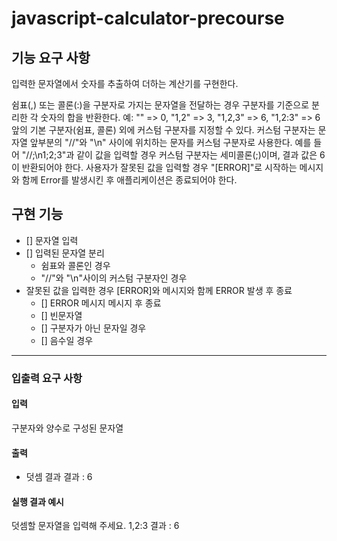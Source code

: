 # javascript-calculator-precourse

## 기능 요구 사항

입력한 문자열에서 숫자를 추출하여 더하는 계산기를 구현한다.

쉼표(,) 또는 콜론(:)을 구분자로 가지는 문자열을 전달하는 경우 구분자를 기준으로 분리한 각 숫자의 합을 반환한다.
예: "" => 0, "1,2" => 3, "1,2,3" => 6, "1,2:3" => 6
앞의 기본 구분자(쉼표, 콜론) 외에 커스텀 구분자를 지정할 수 있다. 커스텀 구분자는 문자열 앞부분의 "//"와 "\n" 사이에 위치하는 문자를 커스텀 구분자로 사용한다.
예를 들어 "//;\n1;2;3"과 같이 값을 입력할 경우 커스텀 구분자는 세미콜론(;)이며, 결과 값은 6이 반환되어야 한다.
사용자가 잘못된 값을 입력할 경우 "[ERROR]"로 시작하는 메시지와 함께 Error를 발생시킨 후 애플리케이션은 종료되어야 한다.

## 구현 기능

- [] 문자열 입력
- [] 입력된 문자열 분리
  - 쉼표와 콜론인 경우
  - "//"와 "\n"사이의 커스텀 구분자인 경우
- 잘못된 값을 입력한 경우 [ERROR]와 메시지와 함께 ERROR 발생 후 종료
  - [] ERROR 메시지 메시지 후 종료
  - [] 빈문자열
  - [] 구분자가 아닌 문자일 경우
  - [] 음수일 경우

---

### 입출력 요구 사항

#### 입력

구분자와 양수로 구성된 문자열

#### 출력

- 덧셈 결과
  결과 : 6

#### 실행 결과 예시

덧셈할 문자열을 입력해 주세요.
1,2:3
결과 : 6
